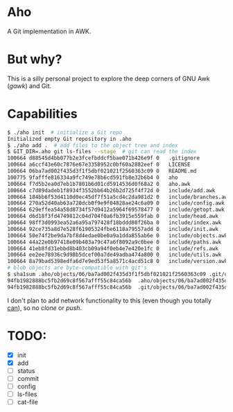 # Aho

A Git implementation in AWK.

# But why?

This is a silly personal project to explore the deep corners of GNU Awk
(_gawk_) and Git.

# Capabilities

```bash
$ ./aho init  # initialize a Git repo
Initialized empty Git repository in .aho
$ ./aho add .  # add files to the object tree and index
$ GIT_DIR=.aho git ls-files --stage  # git can read the index
100664 d88545d4bb077b2e3fcefbddcf5bae071b426e9f 0	.gitignore
100664 a6ccf43e60c7876e67e3358952c0bf60a2882eef 0	LICENSE
100664 06ba7ad002f435d3f1f5dbf021021f2560363c09 0	README.md
100775 9fafffe816334a9fc749e78b6cd591fb8e32b6b4 0	aho
100664 f7d5b2ea0d7eb1b7801b6d01cd5914536d0f68a2 0	aho.awk
100664 c7d89dadeb1f8934f3552bb64b26b2d725f4f72d 0	include/add.awk
100664 184bb6f53d4110d0ec45df7f51a5cd4c2da981d2 0	include/branches.awk
100664 270a52d40ab63a720dcb0f9e9f04828ae24c6a09 0	include/config.awk
100664 629effea54a58d8734f57d9412a5964f69578477 0	include/getopt.awk
100664 d6d18f3fd4749812c04d704f0a6fb3915e559fab 0	include/head.awk
100664 98ff3d0993ea52a6a95a797428f18bddd80f26ba 0	include/index.awk
100664 92ce735a8d7e528f61905324fbe6118a79557add 0	include/init.awk
100664 50e74f2be9da7bf8d4edae0be0a9a1dda855ab6e 0	include/objects.awk
100664 44a22e0b97418e09b403a79c47a6f8092a9c0bee 0	include/paths.awk
100664 41eb8fd31ebbd8b403cb09a94f0eb4e7e420e1fc 0	include/refs.awk
100664 ee2ee78936c9d98b5dcef00a7de49adba474a800 0	include/utils.awk
100664 8a79bad5398edfa6d7e9ed53f5a8571c4acd51c8 0	include/version.awk
# blob objects are byte-compatible with git's
$ sha1sum .aho/objects/06/ba7ad002f435d3f1f5dbf021021f2560363c09 .git/objects/06/ba7ad002f435d3f1f5dbf021021f2560363c09 
94fb1982888bc5fb2d69c8f567afff55c84ca56b  .aho/objects/06/ba7ad002f435d3f1f5dbf021021f2560363c09
94fb1982888bc5fb2d69c8f567afff55c84ca56b  .git/objects/06/ba7ad002f435d3f1f5dbf021021f2560363c09
```

I don't plan to add network functionality to this (even though you totally
[can](https://www.gnu.org/software/gawk/manual/gawkinet/gawkinet.html)), so no
_clone_ or _push_.

# TODO:

- [X] init
- [X] add
- [ ] status
- [ ] commit
- [ ] config
- [ ] ls-files
- [ ] cat-file
